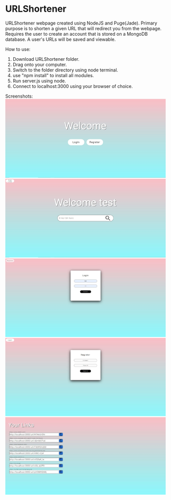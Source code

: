 # URLShortener
URLShortener webpage created using NodeJS and Puge(Jade). 
Primary purpose is to shorten a given URL that will redirect you from the webpage.
Requires the user to create an account that is stored on a MongoDB database.
A user's URLs will be saved and viewable.

How to use: 
  1. Download URLShortener folder.
  2. Drag onto your computer.
  3. Switch to the folder directory using node terminal.
  4. use "npm install" to install all modules.
  5. Run server.js using node.
  6. Connect to localhost:3000 using your browser of choice.

Screenshots: 
![alt text](https://github.com/ivanhao67/URLShortener/blob/main/URLShortener/screenshots/Homepage.JPG)
![alt text](https://github.com/ivanhao67/URLShortener/blob/main/URLShortener/screenshots/landing.JPG)
![alt text](https://github.com/ivanhao67/URLShortener/blob/main/URLShortener/screenshots/Login.JPG)
![alt text](https://github.com/ivanhao67/URLShortener/blob/main/URLShortener/screenshots/register.JPG)
![alt text](https://github.com/ivanhao67/URLShortener/blob/main/URLShortener/screenshots/URLs.JPG)
